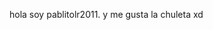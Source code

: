 hola soy pablitolr2011. y me gusta la chuleta xd


<!---
pablitolr2011/pablitolr2011 is a ✨ special ✨ repository because its `README.md` (this file) appears on your GitHub profile.
You can click the Preview link to take a look at your changes.
--->
